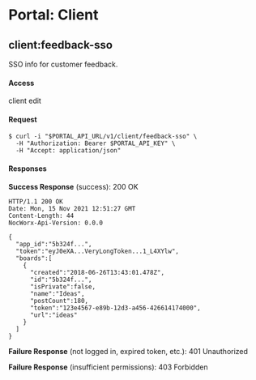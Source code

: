 # Portal: Client

## client:feedback-sso
SSO info for customer feedback.

#### Access
client edit

#### Request
```
$ curl -i "$PORTAL_API_URL/v1/client/feedback-sso" \
  -H "Authorization: Bearer $PORTAL_API_KEY" \
  -H "Accept: application/json"
```

#### Responses
**Success Response** (success): 200 OK
```
HTTP/1.1 200 OK
Date: Mon, 15 Nov 2021 12:51:27 GMT
Content-Length: 44
NocWorx-Api-Version: 0.0.0

{
  "app_id":"5b324f...",
  "token":"eyJ0eXA...VeryLongToken...1_L4XYlw",
  "boards":[
    {
      "created":"2018-06-26T13:43:01.478Z",
      "id":"5b324f...",
      "isPrivate":false,
      "name":"Ideas",
      "postCount":180,
      "token":"123e4567-e89b-12d3-a456-426614174000",
      "url":"ideas"
    }
  ]
}
```

**Failure Response** (not logged in, expired token, etc.): 401 Unauthorized

**Failure Response** (insufficient permissions): 403 Forbidden
